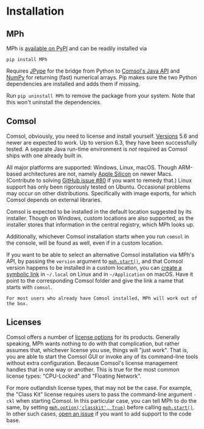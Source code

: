 ﻿# Installation

## MPh

MPh is [available on PyPI] and can be readily installed via
```
pip install MPh
```

Requires [JPype] for the bridge from Python to [Comsol's Java API]
and [NumPy] for returning (fast) numerical arrays. Pip makes sure the
two Python dependencies are installed and adds them if missing.

Run `pip uninstall MPh` to remove the package from your system. Note
that this won't uninstall the dependencies.


## Comsol

Comsol, obviously, you need to license and install yourself. [Versions] 5.6 and
newer are expected to work. Up to version 6.3, they have been successfully
tested. A separate Java run-time environment is *not* required as Comsol ships
with one already built in.

All major platforms are supported: Windows, Linux, macOS. Though
ARM-based architectures are not, namely [Apple Silicon] on newer Macs.
(Contribute to solving [GitHub issue #80] if you want to remedy that.)
Linux support has only been rigorously tested on Ubuntu. Occasional
problems may occur on other distributions. Specifically with image
exports, for which Comsol depends on external libraries.

Comsol is expected to be installed in the default location suggested by
its installer. Though on Windows, custom locations are also supported,
as the installer stores that information in the central registry, which
MPh looks up.

Additionally, whichever Comsol installation starts when you run `comsol`
in the console, will be found as well, even if in a custom location.

If you want to be able to select an alternative Comsol installation via
MPh's API, by passing the `version` argument to [`mph.start()`](#start),
and that Comsol version happens to be installed in a custom location,
you can [create a symbolic link] in `~/.local` on Linux and in
`~/Application` on macOS. Have it point to the corresponding Comsol
folder and give the link a name that starts with `comsol`.

```{note}
For most users who already have Comsol installed, MPh will work out of
the box.
```


## Licenses

Comsol offers a number of [license options] for its products. Generally
speaking, MPh wants nothing to do with that complication, but rather
assumes that, whichever license you use, things will "just work". That is,
you are able to start the Comsol GUI or invoke any of its command-line
tools without extra configuration. Because Comsol's license management
handles that in one way or another. This is true for the most common
license types: "CPU-Locked" and "Floating Network".

For more outlandish license types, that may not be the case. For example,
the "Class Kit" license requires users to pass the command-line argument
`-ckl` when starting Comsol. In this particular case, you can tell MPh
to do the same, by setting [`mph.option('classkit', True)`](#option)
before calling [`mph.start()`](#start). In other such cases, [open an
issue] if you want to add support to the code base.


[available on PyPI]:      https://pypi.python.org/pypi/mph
[JPype]:                  https://jpype.readthedocs.io
[Comsol's Java API]:      https://comsol.com/documentation/COMSOL_ProgrammingReferenceManual.pdf
[NumPy]:                  https://numpy.org
[Versions]:               https://www.comsol.com/release-history
[Apple Silicon]: https://en.wikipedia.org/wiki/Apple_silicon
[GitHub issue #80]:       https://github.com/MPh-py/MPh/issues/80
[create a symbolic link]: https://www.howtogeek.com/287014/how-to-create-and-use-symbolic-links-aka-symlinks-on-linux/
[license options]:        https://www.comsol.com/products/licensing
[open an issue]:          https://github.com/MPh-py/MPh/issues
